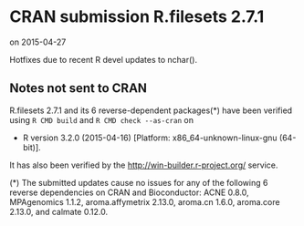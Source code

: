 # CRAN submission R.filesets 2.7.1
on 2015-04-27

Hotfixes due to recent R devel updates to nchar().


## Notes not sent to CRAN
R.filesets 2.7.1 and its 6 reverse-dependent packages(*) have been
verified using `R CMD build` and `R CMD check --as-cran` on

* R version 3.2.0 (2015-04-16) [Platform: x86_64-unknown-linux-gnu (64-bit)].

It has also been verified by the <http://win-builder.r-project.org/> service.

(*) The submitted updates cause no issues for any of the following 6
reverse dependencies on CRAN and Bioconductor: ACNE 0.8.0,
MPAgenomics 1.1.2, aroma.affymetrix 2.13.0, aroma.cn 1.6.0,
aroma.core 2.13.0, and calmate 0.12.0.

